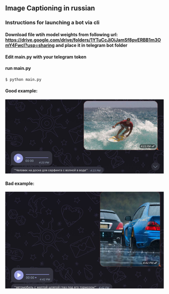 ## Image Captioning in russian

### Instructions for launching a bot via cli

#### Download file wtih model weights from following url: https://drive.google.com/drive/folders/1YTuCcJjOiJamSf8pvERBB1m3OmY4FwcI?usp=sharing and place it in telegram bot folder

#### Edit main.py with your telegram token

#### run main.py

```bash
$ python main.py
```
#### Good example:
![good](https://raw.githubusercontent.com/ila28/Image-Captioning-Telegram-Bot/main/good.jpg)

#### Bad example:
![bad](https://raw.githubusercontent.com/ila28/Image-Captioning-Telegram-Bot/main/bad.jpg)
